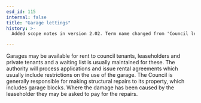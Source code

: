 ```yaml
---
esd_id: 115
internal: false
title: "Garage lettings"
history: >-
  Added scope notes in version 2.02. Term name changed from 'Council lettings - garages' to 'Land and property - council lettings - garages' in version 3.00. Term name changed to 'Land and property - garages - lettings' and scope notes amended in version 3.05. Name changed to 'Garage lettings' in version 4.00.

---
```


Garages may be available for rent to council tenants, leaseholders and private tenants and a waiting list is usually maintained for these. The authority will process applications and issue rental agreements which usually include restrictions on the use of the garage.  The Council is generally responsible for making structural repairs to its property, which includes garage blocks. Where the damage has been caused by the leaseholder they may be asked to pay for the repairs.

